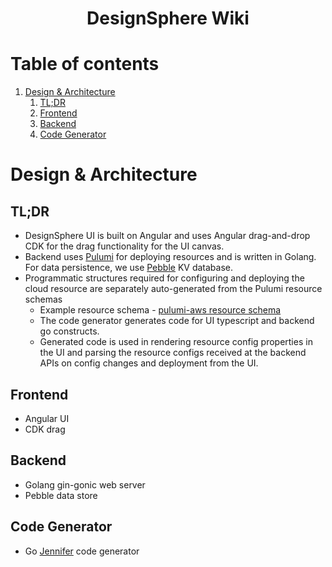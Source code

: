 <h1 align="center">
DesignSphere Wiki
</h1>

# Table of contents
1. [Design & Architecture](#h1)
    1. [TL;DR](#sh1)
    2. [Frontend](#sh2)
    4. [Backend](#sh3)
    5. [Code Generator](#sh3)



# Design & Architecture  <a name="h1"></a>
## TL;DR  <a name="sh1"></a>
* DesignSphere UI is built on Angular and uses Angular drag-and-drop CDK for the drag functionality for the UI canvas.
* Backend uses [Pulumi](https://www.pulumi.com) for deploying resources and is written in Golang. For data persistence, we use [Pebble](https://github.com/cockroachdb/pebble) KV database.
* Programmatic structures required for configuring and deploying the cloud resource are separately auto-generated from the Pulumi resource schemas
  * Example resource schema - [pulumi-aws resource schema](https://github.com/pulumi/pulumi-aws/blob/master/provider/cmd/pulumi-resource-aws/schema.json)
  * The code generator generates code for UI typescript and backend go constructs.
  * Generated code is used in rendering resource config properties in the UI and parsing the resource configs received at the backend APIs on config changes and deployment from the UI.

## Frontend  <a name="sh2"></a>
* Angular UI
* CDK drag
  
## Backend  <a name="sh3"></a>
* Golang gin-gonic web server
* Pebble data store
  
## Code Generator  <a name="sh4"></a>
* Go [Jennifer](https://pkg.go.dev/github.com/dave/jennifer) code generator 

